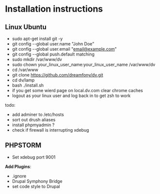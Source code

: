 # Installation instructions

## Linux Ubuntu

- sudo apt-get install git -y
- git config --global user.name "John Doe"
- git config --global user.email "email@example.com"
- git config --global push.default matching
- sudo mkdir /var/www/dv
- sudo chown your_linux_user_name:your_linux_user_name /var/www/dv
- cd /var/www
- git clone https://github.com/dreamfony/dv.git
- cd dv/lamp
- bash ./install.sh
- if you get some wierd page on local.dv.com clear chrome caches
- logout as your linux user and log back in to get zsh to work

todo:
 - add adminer to /etc/hosts
 - sort out drush aliases
 - install phpmyadmin ?
 - check if firewall is interrupting xdebug
 
## PHPSTORM

- Set xdebug port 9001

**Add Plugins**:
- .ignore
- Drupal Symphony Bridge
- set code style to Drupal


